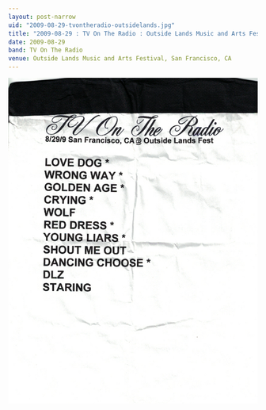 ```yaml
---
layout: post-narrow
uid: "2009-08-29-tvontheradio-outsidelands.jpg"
title: "2009-08-29 : TV On The Radio : Outside Lands Music and Arts Festival, San Francisco, CA"
date: 2009-08-29
band: TV On The Radio
venue: Outside Lands Music and Arts Festival, San Francisco, CA
---
```


<div class="showcase">
  <img src="/img/2009/08/20090829-TVOnTheRadio-OutsideLands.jpg" alt="2009-08-29-tvontheradio-outsidelands.jpg">
</div>
